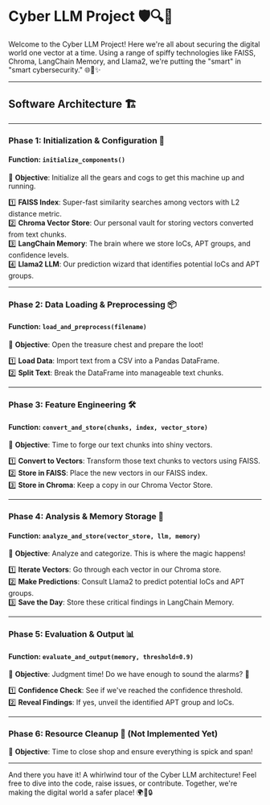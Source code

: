 # Cyber LLM Project 🛡️🔍🤖

Welcome to the Cyber LLM Project! Here we're all about securing the digital world one vector at a time. Using a range of spiffy technologies like FAISS, Chroma, LangChain Memory, and Llama2, we're putting the "smart" in "smart cybersecurity." 🌐🔐✨

---

## Software Architecture 🏗️

---

### Phase 1: Initialization & Configuration 🌟

#### Function: `initialize_components()`

🎯 **Objective**: Initialize all the gears and cogs to get this machine up and running.

1️⃣ **FAISS Index**: Super-fast similarity searches among vectors with L2 distance metric.  
2️⃣ **Chroma Vector Store**: Our personal vault for storing vectors converted from text chunks.  
3️⃣ **LangChain Memory**: The brain where we store IoCs, APT groups, and confidence levels.  
4️⃣ **Llama2 LLM**: Our prediction wizard that identifies potential IoCs and APT groups.

---

### Phase 2: Data Loading & Preprocessing 📦

#### Function: `load_and_preprocess(filename)`

🎯 **Objective**: Open the treasure chest and prepare the loot!

1️⃣ **Load Data**: Import text from a CSV into a Pandas DataFrame.  
2️⃣ **Split Text**: Break the DataFrame into manageable text chunks.

---

### Phase 3: Feature Engineering 🛠️

#### Function: `convert_and_store(chunks, index, vector_store)`

🎯 **Objective**: Time to forge our text chunks into shiny vectors.

1️⃣ **Convert to Vectors**: Transform those text chunks to vectors using FAISS.  
2️⃣ **Store in FAISS**: Place the new vectors in our FAISS index.  
3️⃣ **Store in Chroma**: Keep a copy in our Chroma Vector Store.

---

### Phase 4: Analysis & Memory Storage 🧠

#### Function: `analyze_and_store(vector_store, llm, memory)`

🎯 **Objective**: Analyze and categorize. This is where the magic happens!

1️⃣ **Iterate Vectors**: Go through each vector in our Chroma store.  
2️⃣ **Make Predictions**: Consult Llama2 to predict potential IoCs and APT groups.  
3️⃣ **Save the Day**: Store these critical findings in LangChain Memory.

---

### Phase 5: Evaluation & Output 📊

#### Function: `evaluate_and_output(memory, threshold=0.9)`

🎯 **Objective**: Judgment time! Do we have enough to sound the alarms? 🚨

1️⃣ **Confidence Check**: See if we've reached the confidence threshold.  
2️⃣ **Reveal Findings**: If yes, unveil the identified APT group and IoCs.

---

### Phase 6: Resource Cleanup 🧹 (Not Implemented Yet)

🎯 **Objective**: Time to close shop and ensure everything is spick and span!

---

And there you have it! A whirlwind tour of the Cyber LLM architecture! Feel free to dive into the code, raise issues, or contribute. Together, we're making the digital world a safer place! 🌍💪🔒

